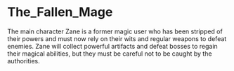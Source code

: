 # The_Fallen_Mage
The main character Zane is a former magic user who has been stripped of their powers and must now rely on their wits and regular weapons to defeat enemies. Zane will collect powerful artifacts and defeat bosses to regain their magical abilities, but they must be careful not to be caught by the authorities.
